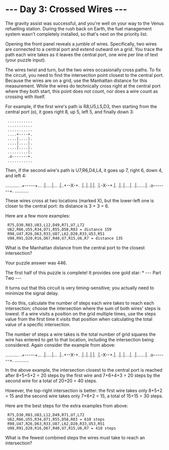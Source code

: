 # --- Day 3: Crossed Wires ---

 The gravity assist was successful, and you're well on your way to the Venus refuelling station. During the rush back on Earth, the fuel management system wasn't completely installed, so that's next on the priority list.

 Opening the front panel reveals a jumble of wires. Specifically, two wires are connected to a central port and extend outward on a grid. You trace the path each wire takes as it leaves the central port, one wire per line of text (your puzzle input).

 The wires twist and turn, but the two wires occasionally cross paths. To fix the circuit, you need to find the intersection point closest to the central port. Because the wires are on a grid, use the Manhattan distance for this measurement. While the wires do technically cross right at the central port where they both start, this point does not count, nor does a wire count as crossing with itself.

 For example, if the first wire's path is R8,U5,L5,D3, then starting from the central port (o), it goes right 8, up 5, left 5, and finally down 3:

```
 ...........
 ...........
 ...........
 ....+----+.
 ....|....|.
 ....|....|.
 ....|....|.
 .........|.
 .o-------+.
 ...........
 ```

 Then, if the second wire's path is U7,R6,D4,L4, it goes up 7, right 6, down 4, and left 4:

 ...........
 .+-----+...
 .|.....|...
 .|..+--X-+.
 .|..|..|.|.
 .|.-X--+.|.
 .|..|....|.
 .|.......|.
 .o-------+.
 ...........

 These wires cross at two locations (marked X), but the lower-left one is closer to the central port: its distance is 3 + 3 = 6.

 Here are a few more examples:

     R75,D30,R83,U83,L12,D49,R71,U7,L72
     U62,R66,U55,R34,D71,R55,D58,R83 = distance 159
     R98,U47,R26,D63,R33,U87,L62,D20,R33,U53,R51
     U98,R91,D20,R16,D67,R40,U7,R15,U6,R7 = distance 135

 What is the Manhattan distance from the central port to the closest intersection?

 Your puzzle answer was 446.

 The first half of this puzzle is complete! It provides one gold star: *
 --- Part Two ---

 It turns out that this circuit is very timing-sensitive; you actually need to minimize the signal delay.

 To do this, calculate the number of steps each wire takes to reach each intersection; choose the intersection where the sum of both wires' steps is lowest. If a wire visits a position on the grid multiple times, use the steps value from the first time it visits that position when calculating the total value of a specific intersection.

 The number of steps a wire takes is the total number of grid squares the wire has entered to get to that location, including the intersection being considered. Again consider the example from above:

 ...........
 .+-----+...
 .|.....|...
 .|..+--X-+.
 .|..|..|.|.
 .|.-X--+.|.
 .|..|....|.
 .|.......|.
 .o-------+.
 ...........

 In the above example, the intersection closest to the central port is reached after 8+5+5+2 = 20 steps by the first wire and 7+6+4+3 = 20 steps by the second wire for a total of 20+20 = 40 steps.

 However, the top-right intersection is better: the first wire takes only 8+5+2 = 15 and the second wire takes only 7+6+2 = 15, a total of 15+15 = 30 steps.

 Here are the best steps for the extra examples from above:

     R75,D30,R83,U83,L12,D49,R71,U7,L72
     U62,R66,U55,R34,D71,R55,D58,R83 = 610 steps
     R98,U47,R26,D63,R33,U87,L62,D20,R33,U53,R51
     U98,R91,D20,R16,D67,R40,U7,R15,U6,R7 = 410 steps

 What is the fewest combined steps the wires must take to reach an intersection?
